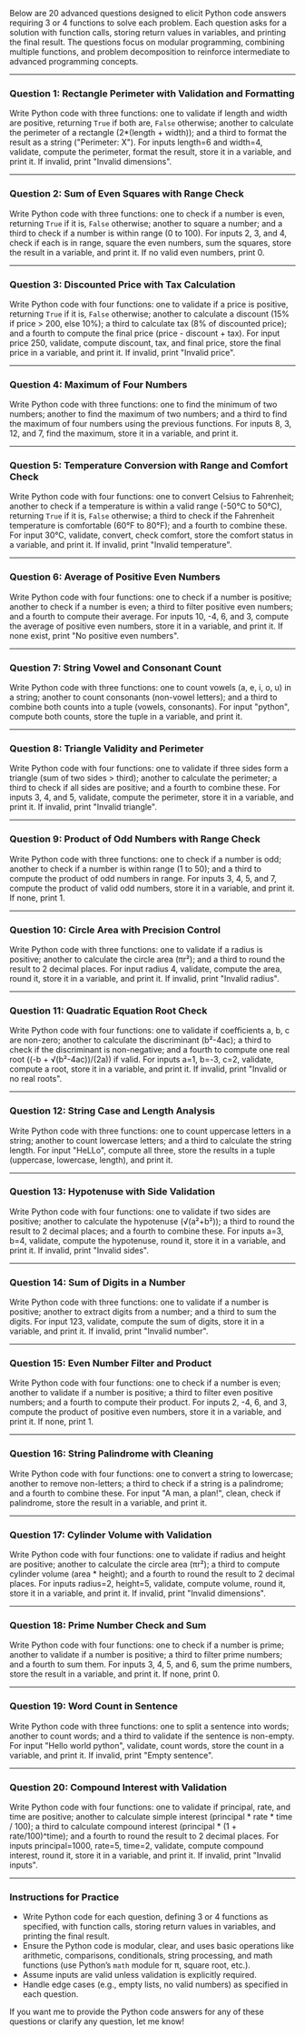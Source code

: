 

Below are 20 advanced questions designed to elicit Python code answers requiring 3 or 4 functions to solve each problem. Each question asks for a solution with function calls, storing return values in variables, and printing the final result. The questions focus on modular programming, combining multiple functions, and problem decomposition to reinforce intermediate to advanced programming concepts.

---

### Question 1: Rectangle Perimeter with Validation and Formatting
Write Python code with three functions: one to validate if length and width are positive, returning `True` if both are, `False` otherwise; another to calculate the perimeter of a rectangle (2*(length + width)); and a third to format the result as a string ("Perimeter: X"). For inputs length=6 and width=4, validate, compute the perimeter, format the result, store it in a variable, and print it. If invalid, print "Invalid dimensions".

---

### Question 2: Sum of Even Squares with Range Check
Write Python code with three functions: one to check if a number is even, returning `True` if it is, `False` otherwise; another to square a number; and a third to check if a number is within range (0 to 100). For inputs 2, 3, and 4, check if each is in range, square the even numbers, sum the squares, store the result in a variable, and print it. If no valid even numbers, print 0.

---

### Question 3: Discounted Price with Tax Calculation
Write Python code with four functions: one to validate if a price is positive, returning `True` if it is, `False` otherwise; another to calculate a discount (15% if price > 200, else 10%); a third to calculate tax (8% of discounted price); and a fourth to compute the final price (price - discount + tax). For input price 250, validate, compute discount, tax, and final price, store the final price in a variable, and print it. If invalid, print "Invalid price".

---

### Question 4: Maximum of Four Numbers
Write Python code with three functions: one to find the minimum of two numbers; another to find the maximum of two numbers; and a third to find the maximum of four numbers using the previous functions. For inputs 8, 3, 12, and 7, find the maximum, store it in a variable, and print it.

---

### Question 5: Temperature Conversion with Range and Comfort Check
Write Python code with four functions: one to convert Celsius to Fahrenheit; another to check if a temperature is within a valid range (-50°C to 50°C), returning `True` if it is, `False` otherwise; a third to check if the Fahrenheit temperature is comfortable (60°F to 80°F); and a fourth to combine these. For input 30°C, validate, convert, check comfort, store the comfort status in a variable, and print it. If invalid, print "Invalid temperature".

---

### Question 6: Average of Positive Even Numbers
Write Python code with four functions: one to check if a number is positive; another to check if a number is even; a third to filter positive even numbers; and a fourth to compute their average. For inputs 10, -4, 6, and 3, compute the average of positive even numbers, store it in a variable, and print it. If none exist, print "No positive even numbers".

---

### Question 7: String Vowel and Consonant Count
Write Python code with three functions: one to count vowels (a, e, i, o, u) in a string; another to count consonants (non-vowel letters); and a third to combine both counts into a tuple (vowels, consonants). For input "python", compute both counts, store the tuple in a variable, and print it.

---

### Question 8: Triangle Validity and Perimeter
Write Python code with four functions: one to validate if three sides form a triangle (sum of two sides > third); another to calculate the perimeter; a third to check if all sides are positive; and a fourth to combine these. For inputs 3, 4, and 5, validate, compute the perimeter, store it in a variable, and print it. If invalid, print "Invalid triangle".

---

### Question 9: Product of Odd Numbers with Range Check
Write Python code with three functions: one to check if a number is odd; another to check if a number is within range (1 to 50); and a third to compute the product of odd numbers in range. For inputs 3, 4, 5, and 7, compute the product of valid odd numbers, store it in a variable, and print it. If none, print 1.

---

### Question 10: Circle Area with Precision Control
Write Python code with three functions: one to validate if a radius is positive; another to calculate the circle area (πr²); and a third to round the result to 2 decimal places. For input radius 4, validate, compute the area, round it, store it in a variable, and print it. If invalid, print "Invalid radius".

---

### Question 11: Quadratic Equation Root Check
Write Python code with four functions: one to validate if coefficients a, b, c are non-zero; another to calculate the discriminant (b²-4ac); a third to check if the discriminant is non-negative; and a fourth to compute one real root ((-b + √(b²-4ac))/(2a)) if valid. For inputs a=1, b=-3, c=2, validate, compute a root, store it in a variable, and print it. If invalid, print "Invalid or no real roots".

---

### Question 12: String Case and Length Analysis
Write Python code with three functions: one to count uppercase letters in a string; another to count lowercase letters; and a third to calculate the string length. For input "HeLLo", compute all three, store the results in a tuple (uppercase, lowercase, length), and print it.

---

### Question 13: Hypotenuse with Side Validation
Write Python code with four functions: one to validate if two sides are positive; another to calculate the hypotenuse (√(a²+b²)); a third to round the result to 2 decimal places; and a fourth to combine these. For inputs a=3, b=4, validate, compute the hypotenuse, round it, store it in a variable, and print it. If invalid, print "Invalid sides".

---

### Question 14: Sum of Digits in a Number
Write Python code with three functions: one to validate if a number is positive; another to extract digits from a number; and a third to sum the digits. For input 123, validate, compute the sum of digits, store it in a variable, and print it. If invalid, print "Invalid number".

---

### Question 15: Even Number Filter and Product
Write Python code with four functions: one to check if a number is even; another to validate if a number is positive; a third to filter even positive numbers; and a fourth to compute their product. For inputs 2, -4, 6, and 3, compute the product of positive even numbers, store it in a variable, and print it. If none, print 1.

---

### Question 16: String Palindrome with Cleaning
Write Python code with four functions: one to convert a string to lowercase; another to remove non-letters; a third to check if a string is a palindrome; and a fourth to combine these. For input "A man, a plan!", clean, check if palindrome, store the result in a variable, and print it.

---

### Question 17: Cylinder Volume with Validation
Write Python code with four functions: one to validate if radius and height are positive; another to calculate the circle area (πr²); a third to compute cylinder volume (area * height); and a fourth to round the result to 2 decimal places. For inputs radius=2, height=5, validate, compute volume, round it, store it in a variable, and print it. If invalid, print "Invalid dimensions".

---

### Question 18: Prime Number Check and Sum
Write Python code with four functions: one to check if a number is prime; another to validate if a number is positive; a third to filter prime numbers; and a fourth to sum them. For inputs 3, 4, 5, and 6, sum the prime numbers, store the result in a variable, and print it. If none, print 0.

---

### Question 19: Word Count in Sentence
Write Python code with three functions: one to split a sentence into words; another to count words; and a third to validate if the sentence is non-empty. For input "Hello world python", validate, count words, store the count in a variable, and print it. If invalid, print "Empty sentence".

---

### Question 20: Compound Interest with Validation
Write Python code with four functions: one to validate if principal, rate, and time are positive; another to calculate simple interest (principal * rate * time / 100); a third to calculate compound interest (principal * (1 + rate/100)^time); and a fourth to round the result to 2 decimal places. For inputs principal=1000, rate=5, time=2, validate, compute compound interest, round it, store it in a variable, and print it. If invalid, print "Invalid inputs".

---

### Instructions for Practice
- Write Python code for each question, defining 3 or 4 functions as specified, with function calls, storing return values in variables, and printing the final result.
- Ensure the Python code is modular, clear, and uses basic operations like arithmetic, comparisons, conditionals, string processing, and math functions (use Python’s `math` module for π, square root, etc.).
- Assume inputs are valid unless validation is explicitly required.
- Handle edge cases (e.g., empty lists, no valid numbers) as specified in each question.

If you want me to provide the Python code answers for any of these questions or clarify any question, let me know!

